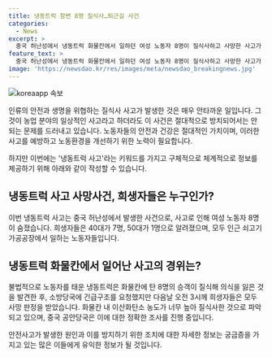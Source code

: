 ```yaml
---
title: 냉동트럭 참변 8명 질식사…퇴근길 사건
categories:
  - News
excerpt: >
  중국 허난성에서 냉동트럭 화물칸에서 일하던 여성 노동자 8명이 질식사하고 사망한 사고가 발생했습니다. 화물칸에는 불법으로 8명이 탑승한 후 출발하여 다음날 오전 3시께에 냉동트럭 안에서 모두 사망한 것으로 확인되었습니다. 희생자들은 40대가 7명, 50대가 1명으로, 이산화탄소 중독으로 사망한 것으로 추정됩니다. 공안당국은 정확한 사고 경위를 조사 중입니다. (출처: 광명망, 사진=중국 바이두 캡처)
feature_text: >
  중국 허난성에서 냉동트럭 화물칸에서 일하던 여성 노동자 8명이 질식사하고 사망한 사고가 발생했습니다. 화물칸에는 불법으로 8명이 탑승한 후 출발하여 다음날 오전 3시께에 냉동트럭 안에서 모두 사망한 것으로 확인되었습니다. 희생자들은 40대가 7명, 50대가 1명으로, 이산화탄소 중독으로 사망한 것으로 추정됩니다. 공안당국은 정확한 사고 경위를 조사 중입니다. (출처: 광명망, 사진=중국 바이두 캡처)
image: 'https://newsdao.kr/res/images/meta/newsdao_breakingnews.jpg'
---
```


<p><img src="https://newsdao.kr/res/images/meta/newsdao_breakingnews.jpg" alt="koreaapp 속보" /></p>

<p>인류의 안전과 생명을 위협하는 질식사 사고가 발생한 것은 매우 안타까운 일입니다. 그것이 농업 분야의 일상적인 사고라고 하더라도 이 사건은 절대적으로 방치되어서는 안 되는 문제를 드러내고 있습니다. 노동자들의 안전과 건강은 절대적인 가치이며, 이러한 사고를 예방하고 노동환경을 개선하기 위한 노력이 필요합니다.</p>

<p>하지만 이번에는 '냉동트럭 사고'라는 키워드를 가지고 구체적으로 체계적으로 정보를 제공하기 위해 아래와 같이 작성할 수 있습니다.</p>

<h2 data-ke-size="size26">냉동트럭 사고 사망사건, 희생자들은 누구인가?</h2>

<p>이번 냉동트럭 사고는 중국 허난성에서 발생한 사건으로, 사고로 인해 여성 노동자 8명이 숨졌습니다. 희생자들은 40대가 7명, 50대가 1명으로 알려졌으며, 모두 인근 쇠고기 가공공장에서 일하는 노동자들입니다.</p>

<h2 data-ke-size="size26">냉동트럭 화물칸에서 일어난 사고의 경위는?</h2>

<p>불법적으로 노동자를 태운 냉동트럭은 화물칸에 탄 8명의 승객이 질식해 의식을 잃은 것을 발견한 후, 소방당국에 긴급구조를 요청했지만 다음날 오전 3시께 희생자들은 모두 사망 판정을 받았습니다. 화물칸 내 이산화탄소 농도가 너무 높아 질식사한 것으로 파악되고 있으며, 중국 공안당국은 이에 대한 정확한 조사를 진행 중입니다.</p>

<p>안전사고가 발생한 원인과 이를 방지하기 위한 조치에 대한 자세한 정보는 궁금증을 가지고 있는 많은 이들에게 유익한 정보가 될 것입니다.</p>

